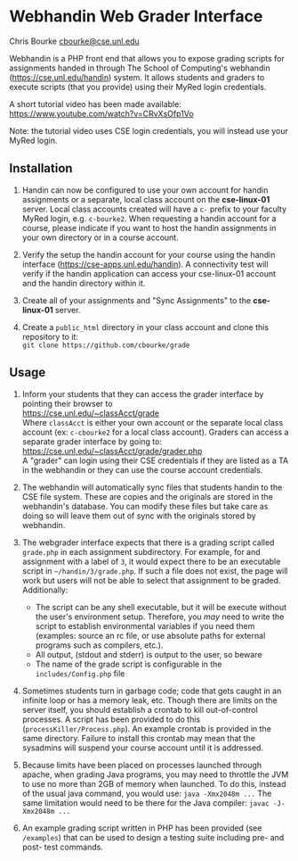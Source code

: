 
# Webhandin Web Grader Interface

Chris Bourke
cbourke@cse.unl.edu

Webhandin is a PHP front end that allows you to expose grading scripts for
assignments handed in through The School of Computing's webhandin (https://cse.unl.edu/handin) system.
It allows students and graders to execute scripts (that you provide) using
their MyRed login credentials.

A short tutorial video has been made available:
https://www.youtube.com/watch?v=CRvXsOfp1Vo

Note: the tutorial video uses CSE login credentials, you will instead use your MyRed login.
## Installation
  1. Handin can now be configured to use your own account for handin assignments 
     or a separate, local class account on the **cse-linux-01** server. Local class
     accounts created will have a `c-` prefix to your faculty MyRed login, e.g. `c-bourke2`.
     When requesting a handin account for a course, please indicate if you want to
     host the handin assignments in your own directory or in a course account.
  2. Verify the setup the handin account for your course using the handin interface 
     (https://cse-apps.unl.edu/handin). A connectivity test will verify if the handin
     application can access your cse-linux-01 account and the handin directory within it.
     
  3. Create all of your assignments and "Sync Assignments" to the **cse-linux-01** server.
  4. Create a `public_html` directory in your class account and
     clone this repository to it:  
     `git clone https://github.com/cbourke/grade`

## Usage

1. Inform your students that they can access the grader interface
by pointing their browser to  
https://cse.unl.edu/~classAcct/grade  
Where `classAcct` is either your own account or the separate local class account (ex: `c-cbourke2` for a local class account).  Graders can
access a separate grader interface by going to:  
https://cse.unl.edu/~classAcct/grade/grader.php  
A "grader" can login using their CSE credentials if they are listed
as a TA in the webhandin or they can use the course account credentials.

2. The webhandin will automatically sync files that students
handin to the CSE file system.  These are copies and the originals
are stored in the webhandin's database.  You can modify these files
but take care as doing so will leave them out of sync with the
originals stored by webhandin.

3. The webgrader interface expects that there is a grading script
called `grade.php` in each assignment subdirectory.  For example,
for and assignment with a label of `3`, it would expect there to
be an executable script in `~/handin/3/grade.php`.  If such a file
does not exist, the page will work but users will not be able to
select that assignment to be graded. Additionally:
    * The script can be any shell executable, but it will be execute
    without the user's environment setup.  Therefore, you *may* need
    to write the script to establish environmental variables if you
    need them (examples: source an rc file, or use absolute paths for
    external programs such as compilers, etc.).
    * All output, (stdout and stderr) is output to the user, so beware
    * The name of the grade script is configurable in the 
      `includes/Config.php` file

4. Sometimes students turn in garbage code; code that gets caught
in an infinite loop or has a memory leak, etc.  Though there are
limits on the server itself, you should establish a crontab to kill
out-of-control processes.  A script has been provided to do this
(`processKiller/Process.php`).  An example crontab is provided in
the same directory.  Failure to install this crontab may mean
that the sysadmins will suspend your course account until it is
addressed.

5. Because limits have been placed on processes launched through apache,
when grading Java programs, you may need to throttle the JVM to use
no more than 2GB of memory when launched.  To do this, instead of the
usual java command, you would use:
`java -Xmx2048m ...`
The same limitation would need to be there for the Java compiler:
`javac -J-Xmx2048m ...`

6. An example grading script written in PHP has been provided (see `/examples`) 
that can be used to design a testing suite including pre- and post- test commands.
